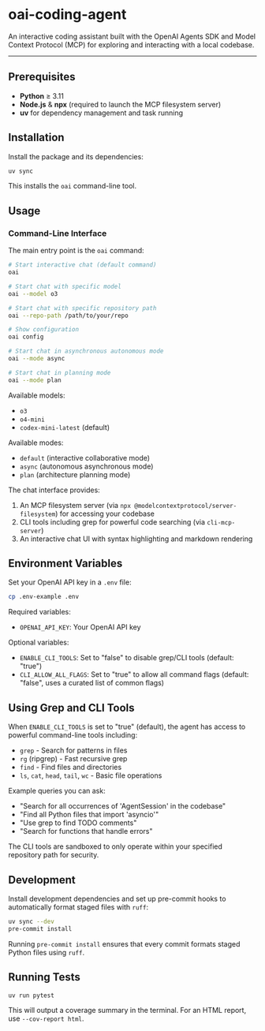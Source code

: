 # oai-coding-agent

An interactive coding assistant built with the OpenAI Agents SDK and Model Context Protocol (MCP) for exploring and interacting with a local codebase.

---

## Prerequisites

- **Python** ≥ 3.11
- **Node.js** & **npx** (required to launch the MCP filesystem server)
- **uv** for dependency management and task running

## Installation

Install the package and its dependencies:

```bash
uv sync
```

This installs the `oai` command-line tool.

## Usage

### Command-Line Interface

The main entry point is the `oai` command:

```bash
# Start interactive chat (default command)
oai

# Start chat with specific model
oai --model o3

# Start chat with specific repository path
oai --repo-path /path/to/your/repo

# Show configuration
oai config

# Start chat in asynchronous autonomous mode
oai --mode async

# Start chat in planning mode
oai --mode plan
```

Available models:

- `o3`
- `o4-mini`
- `codex-mini-latest` (default)

Available modes:

- `default` (interactive collaborative mode)
- `async` (autonomous asynchronous mode)
- `plan` (architecture planning mode)


The chat interface provides:

1. An MCP filesystem server (via `npx @modelcontextprotocol/server-filesystem`) for accessing your codebase
2. CLI tools including grep for powerful code searching (via `cli-mcp-server`)
3. An interactive chat UI with syntax highlighting and markdown rendering

## Environment Variables

Set your OpenAI API key in a `.env` file:

```bash
cp .env-example .env
```

Required variables:

- `OPENAI_API_KEY`: Your OpenAI API key

Optional variables:

- `ENABLE_CLI_TOOLS`: Set to "false" to disable grep/CLI tools (default: "true")
- `CLI_ALLOW_ALL_FLAGS`: Set to "true" to allow all command flags (default: "false", uses a curated list of common flags)

## Using Grep and CLI Tools

When `ENABLE_CLI_TOOLS` is set to "true" (default), the agent has access to powerful command-line tools including:

- `grep` - Search for patterns in files
- `rg` (ripgrep) - Fast recursive grep
- `find` - Find files and directories
- `ls`, `cat`, `head`, `tail`, `wc` - Basic file operations

Example queries you can ask:

- "Search for all occurrences of 'AgentSession' in the codebase"
- "Find all Python files that import 'asyncio'"
- "Use grep to find TODO comments"
- "Search for functions that handle errors"

The CLI tools are sandboxed to only operate within your specified repository path for security.

## Development

Install development dependencies and set up pre-commit hooks to automatically
format staged files with `ruff`:

```bash
uv sync --dev
pre-commit install
```

Running `pre-commit install` ensures that every commit formats staged Python
files using `ruff`.

## Running Tests

```bash
uv run pytest
```

This will output a coverage summary in the terminal. For an HTML report, use `--cov-report html`.
